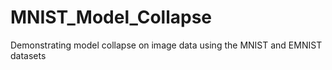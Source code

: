 # MNIST_Model_Collapse
Demonstrating model collapse on image data using the MNIST and EMNIST datasets
